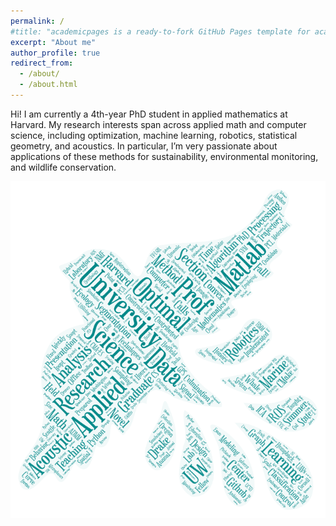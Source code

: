 ```yaml
---
permalink: /
#title: "academicpages is a ready-to-fork GitHub Pages template for academic personal websites"
excerpt: "About me"
author_profile: true
redirect_from: 
  - /about/
  - /about.html
---
```


Hi! I am currently a 4th-year PhD student in applied mathematics at Harvard. My research interests span across applied math and computer science, including optimization, machine learning, robotics, statistical geometry, and acoustics. In particular, I’m very passionate about applications of these methods for sustainability, environmental monitoring, and wildlife conservation.

![](/images/wordbird.png)

